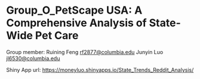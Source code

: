 # Group_O_PetScape USA: A Comprehensive Analysis of State-Wide Pet Care

Group member: 
Ruining Feng rf2877@columbia.edu
Junyin Luo jl6530@columbia.edu

Shiny App url: https://moneyluo.shinyapps.io/State_Trends_Reddit_Analysis/
